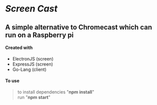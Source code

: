 # **_Screen Cast_**  
A simple alternative to Chromecast which can run on a Raspberry pi
---

#### Created with
* ElectronJS (screen)
* ExpressJS (screen)
* Go-Lang (client)

#### To use
> to install dependencies "**npm install**"  
> run "**npm start**"
